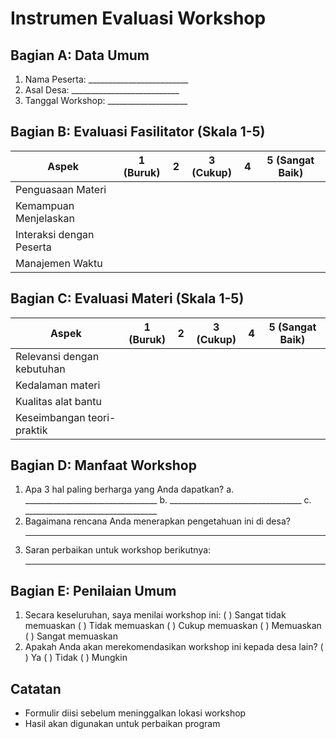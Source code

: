 # Instrumen Evaluasi Workshop

## Bagian A: Data Umum

1. Nama Peserta: _________________________
2. Asal Desa: ___________________________
3. Tanggal Workshop: ____________________

## Bagian B: Evaluasi Fasilitator (Skala 1-5)

| Aspek | 1 (Buruk) | 2 | 3 (Cukup) | 4 | 5 (Sangat Baik) |
|-------|-----------|----|-----------|----|------------------|
| Penguasaan Materi | | | | | |
| Kemampuan Menjelaskan | | | | | |
| Interaksi dengan Peserta | | | | | |
| Manajemen Waktu | | | | | |

## Bagian C: Evaluasi Materi (Skala 1-5)

| Aspek | 1 (Buruk) | 2 | 3 (Cukup) | 4 | 5 (Sangat Baik) |
|-------|-----------|----|-----------|----|------------------|
| Relevansi dengan kebutuhan | | | | | |
| Kedalaman materi | | | | | |
| Kualitas alat bantu | | | | | |
| Keseimbangan teori-praktik | | | | | |

## Bagian D: Manfaat Workshop

1. Apa 3 hal paling berharga yang Anda dapatkan?
   a. _________________________________
   b. _________________________________
   c. _________________________________
2. Bagaimana rencana Anda menerapkan pengetahuan ini di desa?
   _________________________________________________________
3. Saran perbaikan untuk workshop berikutnya:
   _________________________________________________________

## Bagian E: Penilaian Umum

1. Secara keseluruhan, saya menilai workshop ini:
   ( ) Sangat tidak memuaskan
   ( ) Tidak memuaskan
   ( ) Cukup memuaskan
   ( ) Memuaskan
   ( ) Sangat memuaskan
2. Apakah Anda akan merekomendasikan workshop ini kepada desa lain?
   ( ) Ya
   ( ) Tidak
   ( ) Mungkin

## Catatan

- Formulir diisi sebelum meninggalkan lokasi workshop
- Hasil akan digunakan untuk perbaikan program
